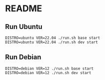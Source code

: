 README
======

## Run Ubuntu

```
DISTRO=ubuntu VER=22.04 ./run.sh base start
DISTRO=ubuntu VER=22.04 ./run.sh dev start
```

## Run Debian

```
DISTRO=debian VER=12 ./run.sh base start
DISTRO=debian VER=12 ./run.sh dev start
```
